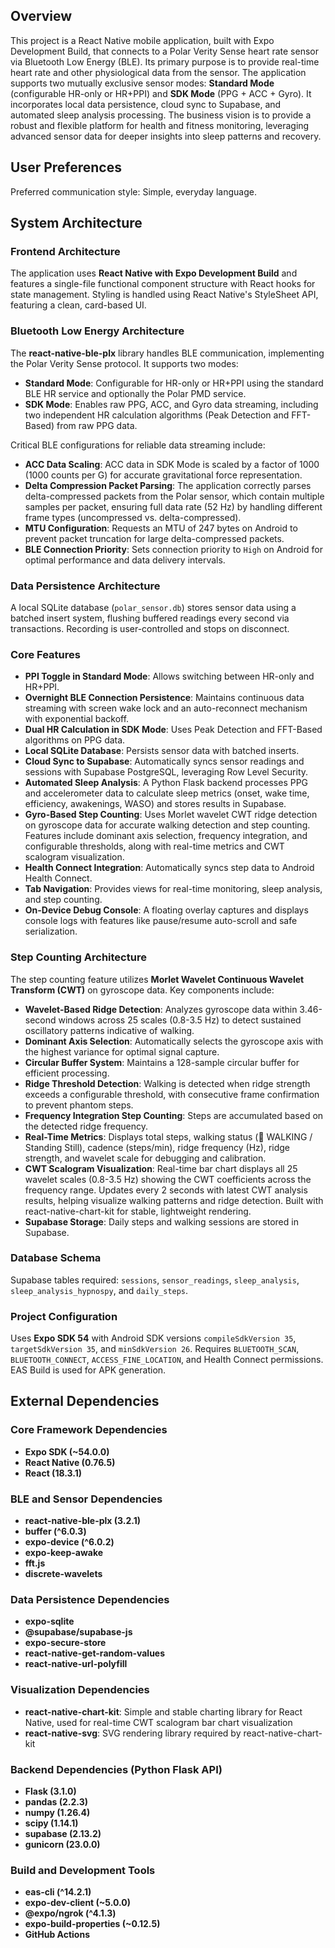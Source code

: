 ## Overview

This project is a React Native mobile application, built with Expo Development Build, that connects to a Polar Verity Sense heart rate sensor via Bluetooth Low Energy (BLE). Its primary purpose is to provide real-time heart rate and other physiological data from the sensor. The application supports two mutually exclusive sensor modes: **Standard Mode** (configurable HR-only or HR+PPI) and **SDK Mode** (PPG + ACC + Gyro). It incorporates local data persistence, cloud sync to Supabase, and automated sleep analysis processing. The business vision is to provide a robust and flexible platform for health and fitness monitoring, leveraging advanced sensor data for deeper insights into sleep patterns and recovery.

## User Preferences

Preferred communication style: Simple, everyday language.

## System Architecture

### Frontend Architecture

The application uses **React Native with Expo Development Build** and features a single-file functional component structure with React hooks for state management. Styling is handled using React Native's StyleSheet API, featuring a clean, card-based UI.

### Bluetooth Low Energy Architecture

The **react-native-ble-plx** library handles BLE communication, implementing the Polar Verity Sense protocol. It supports two modes:
-   **Standard Mode**: Configurable for HR-only or HR+PPI using the standard BLE HR service and optionally the Polar PMD service.
-   **SDK Mode**: Enables raw PPG, ACC, and Gyro data streaming, including two independent HR calculation algorithms (Peak Detection and FFT-Based) from raw PPG data.

Critical BLE configurations for reliable data streaming include:
-   **ACC Data Scaling**: ACC data in SDK Mode is scaled by a factor of 1000 (1000 counts per G) for accurate gravitational force representation.
-   **Delta Compression Packet Parsing**: The application correctly parses delta-compressed packets from the Polar sensor, which contain multiple samples per packet, ensuring full data rate (52 Hz) by handling different frame types (uncompressed vs. delta-compressed).
-   **MTU Configuration**: Requests an MTU of 247 bytes on Android to prevent packet truncation for large delta-compressed packets.
-   **BLE Connection Priority**: Sets connection priority to `High` on Android for optimal performance and data delivery intervals.

### Data Persistence Architecture

A local SQLite database (`polar_sensor.db`) stores sensor data using a batched insert system, flushing buffered readings every second via transactions. Recording is user-controlled and stops on disconnect.

### Core Features

-   **PPI Toggle in Standard Mode**: Allows switching between HR-only and HR+PPI.
-   **Overnight BLE Connection Persistence**: Maintains continuous data streaming with screen wake lock and an auto-reconnect mechanism with exponential backoff.
-   **Dual HR Calculation in SDK Mode**: Uses Peak Detection and FFT-Based algorithms on PPG data.
-   **Local SQLite Database**: Persists sensor data with batched inserts.
-   **Cloud Sync to Supabase**: Automatically syncs sensor readings and sessions with Supabase PostgreSQL, leveraging Row Level Security.
-   **Automated Sleep Analysis**: A Python Flask backend processes PPG and accelerometer data to calculate sleep metrics (onset, wake time, efficiency, awakenings, WASO) and stores results in Supabase.
-   **Gyro-Based Step Counting**: Uses Morlet wavelet CWT ridge detection on gyroscope data for accurate walking detection and step counting. Features include dominant axis selection, frequency integration, and configurable thresholds, along with real-time metrics and CWT scalogram visualization.
-   **Health Connect Integration**: Automatically syncs step data to Android Health Connect.
-   **Tab Navigation**: Provides views for real-time monitoring, sleep analysis, and step counting.
-   **On-Device Debug Console**: A floating overlay captures and displays console logs with features like pause/resume auto-scroll and safe serialization.

### Step Counting Architecture

The step counting feature utilizes **Morlet Wavelet Continuous Wavelet Transform (CWT)** on gyroscope data. Key components include:
-   **Wavelet-Based Ridge Detection**: Analyzes gyroscope data within 3.46-second windows across 25 scales (0.8-3.5 Hz) to detect sustained oscillatory patterns indicative of walking.
-   **Dominant Axis Selection**: Automatically selects the gyroscope axis with the highest variance for optimal signal capture.
-   **Circular Buffer System**: Maintains a 128-sample circular buffer for efficient processing.
-   **Ridge Threshold Detection**: Walking is detected when ridge strength exceeds a configurable threshold, with consecutive frame confirmation to prevent phantom steps.
-   **Frequency Integration Step Counting**: Steps are accumulated based on the detected ridge frequency.
-   **Real-Time Metrics**: Displays total steps, walking status (🚶 WALKING / Standing Still), cadence (steps/min), ridge frequency (Hz), ridge strength, and wavelet scale for debugging and calibration.
-   **CWT Scalogram Visualization**: Real-time bar chart displays all 25 wavelet scales (0.8-3.5 Hz) showing the CWT coefficients across the frequency range. Updates every 2 seconds with latest CWT analysis results, helping visualize walking patterns and ridge detection. Built with react-native-chart-kit for stable, lightweight rendering.
-   **Supabase Storage**: Daily steps and walking sessions are stored in Supabase.

### Database Schema

Supabase tables required: `sessions`, `sensor_readings`, `sleep_analysis`, `sleep_analysis_hypnospy`, and `daily_steps`.

### Project Configuration

Uses **Expo SDK 54** with Android SDK versions `compileSdkVersion 35`, `targetSdkVersion 35`, and `minSdkVersion 26`. Requires `BLUETOOTH_SCAN`, `BLUETOOTH_CONNECT`, `ACCESS_FINE_LOCATION`, and Health Connect permissions. EAS Build is used for APK generation.

## External Dependencies

### Core Framework Dependencies

-   **Expo SDK (~54.0.0)**
-   **React Native (0.76.5)**
-   **React (18.3.1)**

### BLE and Sensor Dependencies

-   **react-native-ble-plx (3.2.1)**
-   **buffer (^6.0.3)**
-   **expo-device (^6.0.2)**
-   **expo-keep-awake**
-   **fft.js**
-   **discrete-wavelets**

### Data Persistence Dependencies

-   **expo-sqlite**
-   **@supabase/supabase-js**
-   **expo-secure-store**
-   **react-native-get-random-values**
-   **react-native-url-polyfill**

### Visualization Dependencies

-   **react-native-chart-kit**: Simple and stable charting library for React Native, used for real-time CWT scalogram bar chart visualization
-   **react-native-svg**: SVG rendering library required by react-native-chart-kit

### Backend Dependencies (Python Flask API)

-   **Flask (3.1.0)**
-   **pandas (2.2.3)**
-   **numpy (1.26.4)**
-   **scipy (1.14.1)**
-   **supabase (2.13.2)**
-   **gunicorn (23.0.0)**

### Build and Development Tools

-   **eas-cli (^14.2.1)**
-   **expo-dev-client (~5.0.0)**
-   **@expo/ngrok (^4.1.3)**
-   **expo-build-properties (~0.12.5)**
-   **GitHub Actions**